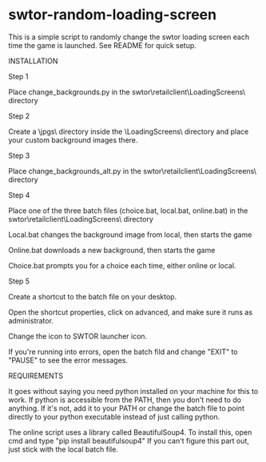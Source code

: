 # swtor-random-loading-screen

This is a simple script to randomly change the swtor loading screen each time the game is launched. See README for quick setup.

INSTALLATION

Step 1

Place change_backgrounds.py in the swtor\retailclient\LoadingScreens\ directory

Step 2

Create a \jpgs\ directory inside the \LoadingScreens\ directory and place your custom background images there.

Step 3

Place change_backgrounds_alt.py in the swtor\retailclient\LoadingScreens\ directory

Step 4

Place one of the three batch files (choice.bat, local.bat, online.bat) in the swtor\retailclient\LoadingScreens\ directory

Local.bat changes the background image from local, then starts the game

Online.bat downloads a new background, then starts the game

Choice.bat prompts you for a choice each time, either online or local.

Step 5

Create a shortcut to the batch file on your desktop. 

Open the shortcut properties, click on advanced, and make sure it runs as administrator. 

Change the icon to SWTOR launcher icon.

If you're running into errors, open the batch fild and change "EXIT" to "PAUSE" to see the error messages.



REQUIREMENTS

It goes without saying you need python installed on your machine for this to work. If python is accessible from the PATH, then you don't need to do anything. If it's not, add it to your PATH or change the batch file to point directly to your python executable instead of just calling python.

The online script uses a library called BeautifulSoup4. To install this, open cmd and type "pip install beautifulsoup4" If you can't figure this part out, just stick with the local batch file. 